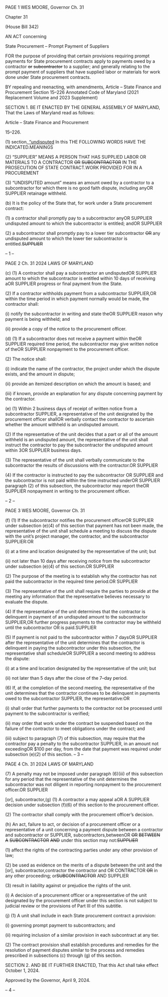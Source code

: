 PAGE 1
WES MOORE, Governor Ch. 31

Chapter 31

(House Bill 342)

AN ACT concerning

State Procurement – Prompt Payment of Suppliers

FOR the purpose of providing that certain provisions requiring prompt payments for State
procurement contracts apply to payments owed by a contractor ~~or~~ ~~subcontractor~~ to a
supplier; and generally relating to the prompt payment of suppliers that have
supplied labor or materials for work done under State procurement contracts.

BY repealing and reenacting, with amendments,
Article – State Finance and Procurement
Section 15–226
Annotated Code of Maryland
(2021 Replacement Volume and 2023 Supplement)

SECTION 1. BE IT ENACTED BY THE GENERAL ASSEMBLY OF MARYLAND,
That the Laws of Maryland read as follows:

Article – State Finance and Procurement

15–226.

(1) section[, “undisputed](a) In this THE FOLLOWING WORDS HAVE THE
INDICATED.MEANINGS

(2) “SUPPLIER” MEANS A PERSON THAT HAS SUPPLIED LABOR OR
MATERIALS TO A CONTRACTOR ~~OR~~ ~~SUBCONTRACTOR~~ IN THE PROSECUTION OF
STATE CONTRACT.WORK PROVIDED FOR IN A PROCUREMENT

(3) “UNDISPUTED amount” means an amount owed by a contractor to a
subcontractor for which there is no good faith dispute, including anyOR SUPPLIER
retainage withheld.

(b) It is the policy of the State that, for work under a State procurement contract:

(1) a contractor shall promptly pay to a subcontractor anyOR SUPPLIER
undisputed amount to which the subcontractor is entitled; andOR SUPPLIER

(2) a subcontractor shall promptly pay to a lower tier subcontractor ~~OR~~
any undisputed amount to which the lower tier subcontractor is entitled.~~SUPPLIER~~

– 1 –

PAGE 2
Ch. 31 2024 LAWS OF MARYLAND

(c) (1) A contractor shall pay a subcontractor an undisputedOR SUPPLIER
amount to which the subcontractor is entitled within 10 days of receiving aOR SUPPLIER
progress or final payment from the State.

(2) If a contractor withholds payment from a subcontractor SUPPLIER,OR
within the time period in which payment normally would be made, the contractor shall:

(i) notify the subcontractor in writing and state theOR SUPPLIER
reason why payment is being withheld; and

(ii) provide a copy of the notice to the procurement officer.

(d) (1) If a subcontractor does not receive a payment within theOR SUPPLIER
required time period, the subcontractor may give written notice of theOR SUPPLIER
nonpayment to the procurement officer.

(2) The notice shall:

(i) indicate the name of the contractor, the project under which the
dispute exists, and the amount in dispute;

(ii) provide an itemized description on which the amount is based;
and

(iii) if known, provide an explanation for any dispute concerning
payment by the contractor.

(e) (1) Within 2 business days of receipt of written notice from a subcontractor
SUPPLIER, a representative of the unit designated by the procurement officer shallOR
verbally contact the contractor to ascertain whether the amount withheld is an undisputed
amount.

(2) If the representative of the unit decides that a part or all of the amount
withheld is an undisputed amount, the representative of the unit shall instruct the
contractor to pay the subcontractor the undisputed amount within 3OR SUPPLIER
business days.

(3) The representative of the unit shall verbally communicate to the
subcontractor the results of discussions with the contractor.OR SUPPLIER

(4) If the contractor is instructed to pay the subcontractor OR SUPPLIER
and the subcontractor is not paid within the time instructed underOR SUPPLIER
paragraph (2) of this subsection, the subcontractor may report theOR SUPPLIER
nonpayment in writing to the procurement officer.

– 2 –

PAGE 3
WES MOORE, Governor Ch. 31

(f) (1) If the subcontractor notifies the procurement officerOR SUPPLIER
under subsection (e)(4) of this section that payment has not been made, the representative
of the unit shall schedule a meeting to discuss the dispute with the unit’s project manager,
the contractor, and the subcontractor SUPPLIER:OR

(i) at a time and location designated by the representative of the
unit; but

(ii) not later than 10 days after receiving notice from the
subcontractor under subsection (e)(4) of this section.OR SUPPLIER

(2) The purpose of the meeting is to establish why the contractor has not
paid the subcontractor in the required time period.OR SUPPLIER

(3) The representative of the unit shall require the parties to provide at the
meeting any information that the representative believes necessary to evaluate the dispute.

(4) If the representative of the unit determines that the contractor is
delinquent in payment of an undisputed amount to the subcontractor SUPPLIER,OR
further progress payments to the contractor may be withheld until the subcontractor OR
is paid.SUPPLIER

(5) If payment is not paid to the subcontractor within 7 daysOR SUPPLIER
after the representative of the unit determines that the contractor is delinquent in paying
the subcontractor under this subsection, the representative shall scheduleOR SUPPLIER
a second meeting to address the dispute:

(i) at a time and location designated by the representative of the
unit; but

(ii) not later than 5 days after the close of the 7–day period.

(6) If, at the completion of the second meeting, the representative of the
unit determines that the contractor continues to be delinquent in payments owed to the
subcontractor SUPPLIER, the representative:OR

(i) shall order that further payments to the contractor not be
processed until payment to the subcontractor is verified;

(ii) may order that work under the contract be suspended based on
the failure of the contractor to meet obligations under the contract; and

(iii) subject to paragraph (7) of this subsection, may require that the
contractor pay a penalty to the subcontractor SUPPLIER, in an amount not exceedingOR
$100 per day, from the date that payment was required under subsection (e)(2) of this
section.
– 3 –

PAGE 4
Ch. 31 2024 LAWS OF MARYLAND

(7) A penalty may not be imposed under paragraph (6)(iii) of this
subsection for any period that the representative of the unit determines the subcontractor
was not diligent in reporting nonpayment to the procurement officer.OR SUPPLIER

[or], subcontractor,(g) (1) A contractor a may appeal aOR A SUPPLIER
decision under subsection (f)(6) of this section to the procurement officer.

(2) The contractor shall comply with the procurement officer’s decision.

(h) An act, failure to act, or decision of a procurement officer or a representative
of a unit concerning a payment dispute between a contractor and subcontractor or
SUPPLIER, subcontractors,betweenOR ~~OR~~ ~~BETWEEN~~ ~~A~~ ~~SUBCONTRACTOR~~ ~~AND~~
under this section may not:~~SUPPLIER~~

(1) affect the rights of the contracting parties under any other provision of
law;

(2) be used as evidence on the merits of a dispute between the unit and the
[or], subcontractor,contractor the contractor and OR CONTRACTOR ~~OR~~
in any other proceeding; or~~SUBCONTRACTOR~~ AND SUPPLIER

(3) result in liability against or prejudice the rights of the unit.

(i) A decision of a procurement officer or a representative of the unit designated
by the procurement officer under this section is not subject to judicial review or the
provisions of Part III of this subtitle.

(j) (1) A unit shall include in each State procurement contract a provision:

(i) governing prompt payment to subcontractors; and

(ii) requiring inclusion of a similar provision in each subcontract at
any tier.

(2) The contract provision shall establish procedures and remedies for the
resolution of payment disputes similar to the process and remedies prescribed in
subsections (c) through (g) of this section.

SECTION 2. AND BE IT FURTHER ENACTED, That this Act shall take effect
October 1, 2024.

Approved by the Governor, April 9, 2024.

– 4 –